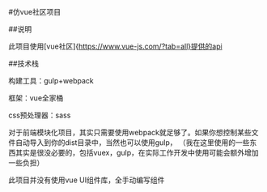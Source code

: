 #仿vue社区项目

##说明

此项目使用[vue社区]{https://www.vue-js.com/?tab=all}提供的api

##技术栈

构建工具：gulp+webpack

框架：vue全家桶

css预处理器：sass

对于前端模块化项目，其实只需要使用webpack就足够了。如果你想控制某些文件自动导入到你的dist目录中，当然也可以使用gulp，
（我在这里使用的一些东西其实是很没必要的，包括vuex，gulp，在实际工作开发中使用可能会额外增加一些负担）

此项目并没有使用vue UI组件库，全手动编写组件

